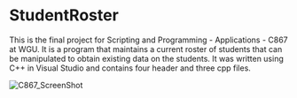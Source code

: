 # StudentRoster

This is the final project for Scripting and Programming - Applications - C867 at WGU. It is a program that maintains a current roster of students that can be manipulated to 
obtain existing data on the students. It was written using C++ in Visual Studio and contains four header and three cpp files. 

![C867_ScreenShot](https://user-images.githubusercontent.com/102491056/183314834-1b8c7d56-547f-4ad6-ae92-0df92899cf57.PNG)
